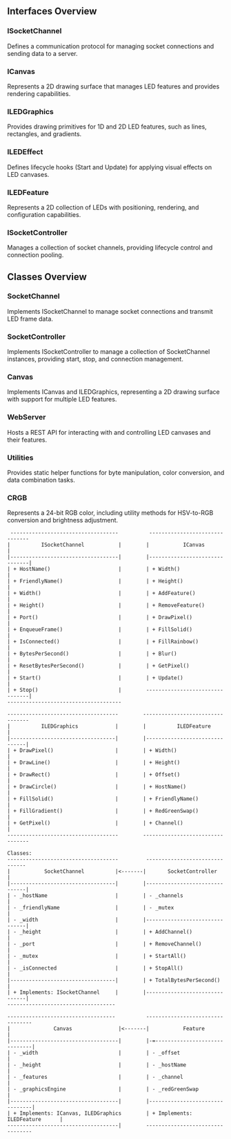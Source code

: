 ## Interfaces Overview

### ISocketChannel  
Defines a communication protocol for managing socket connections and sending data to a server.

### ICanvas  
Represents a 2D drawing surface that manages LED features and provides rendering capabilities.

### ILEDGraphics  
Provides drawing primitives for 1D and 2D LED features, such as lines, rectangles, and gradients.

### ILEDEffect  
Defines lifecycle hooks (Start and Update) for applying visual effects on LED canvases.

### ILEDFeature  
Represents a 2D collection of LEDs with positioning, rendering, and configuration capabilities.

### ISocketController  
Manages a collection of socket channels, providing lifecycle control and connection pooling.

## Classes Overview

### SocketChannel  
Implements ISocketChannel to manage socket connections and transmit LED frame data.

### SocketController  
Implements ISocketController to manage a collection of SocketChannel instances, providing start, stop, and connection management.

### Canvas  
Implements ICanvas and ILEDGraphics, representing a 2D drawing surface with support for multiple LED features.

### WebServer  
Hosts a REST API for interacting with and controlling LED canvases and their features.

### Utilities  
Provides static helper functions for byte manipulation, color conversion, and data combination tasks.

### CRGB  
Represents a 24-bit RGB color, including utility methods for HSV-to-RGB conversion and brightness adjustment.

```text
 -----------------------------------          -------------------------------
|          ISocketChannel           |        |           ICanvas             |
|-----------------------------------|        |-------------------------------|
| + HostName()                      |        | + Width()                     |
| + FriendlyName()                  |        | + Height()                    |
| + Width()                         |        | + AddFeature()                |
| + Height()                        |        | + RemoveFeature()             |
| + Port()                          |        | + DrawPixel()                 |
| + EnqueueFrame()                  |        | + FillSolid()                 |
| + IsConnected()                   |        | + FillRainbow()               |
| + BytesPerSecond()                |        | + Blur()                      |
| + ResetBytesPerSecond()           |        | + GetPixel()                  |
| + Start()                         |        | + Update()                    |
| + Stop()                          |        --------------------------------|
-------------------------------------                                      

------------------------------------        ---------------------------------
|          ILEDGraphics            |        |          ILEDFeature          |
|----------------------------------|        |-------------------------------|
| + DrawPixel()                    |        | + Width()                     |
| + DrawLine()                     |        | + Height()                    |
| + DrawRect()                     |        | + Offset()                    |
| + DrawCircle()                   |        | + HostName()                  |
| + FillSolid()                    |        | + FriendlyName()              |
| + FillGradient()                 |        | + RedGreenSwap()              |
| + GetPixel()                     |        | + Channel()                   |
------------------------------------        ---------------------------------

Classes:
------------------------------------         -------------------------------
|           SocketChannel          |<-------|       SocketController        |
|----------------------------------|        |-------------------------------|
| - _hostName                      |        | - _channels                   |
| - _friendlyName                  |        | - _mutex                      |
| - _width                         |        |-------------------------------|
| - _height                        |        | + AddChannel()                |
| - _port                          |        | + RemoveChannel()             |
| - _mutex                         |        | + StartAll()                  |
| - _isConnected                   |        | + StopAll()                   |
|----------------------------------|        | + TotalBytesPerSecond()       |
| + Implements: ISocketChannel     |        |-------------------------------|
-----------------------------------

-----------------------------------          ---------------------------------
|              Canvas               |<-------|           Feature              |
|-----------------------------------|        |-=------------------------------|
| - _width                          |        | - _offset                      |
| - _height                         |        | - _hostName                    |
| - _features                       |        | - _channel                     |
| - _graphicsEngine                 |        | - _redGreenSwap                |
|-----------------------------------|        |--------------------------------|
| + Implements: ICanvas, ILEDGraphics        | + Implements: ILEDFeature      |
------------------------------------|        ---------------------------------
```
